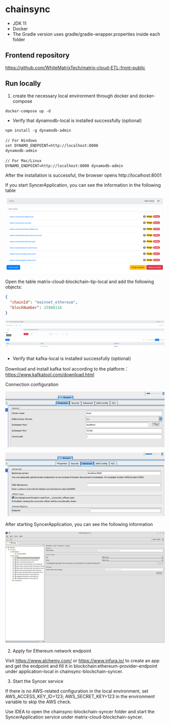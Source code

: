 # chainsync

- JDK 11
- Docker
- The Gradle version uses gradle/gradle-wrapper.properties inside each folder

## Frontend repository

https://github.com/WhiteMatrixTech/matrix-cloud-ETL-front-public

## Run locally

1. create the necessary local environment through docker and docker-compose

```
docker-compose up -d
```

- Verify that dynamodb-local is installed successfully (optional)

```
npm install -g dynamodb-admin

// For Windows
set DYNAMO_ENDPOINT=http://localhost:8000
dynamodb-admin

// For Mac/Linux
DYNAMO_ENDPOINT=http://localhost:8000 dynamodb-admin
```

After the installation is successful, the browser opens http://localhost:8001

If you start SyncerApplication, you can see the information in the following table

![](dynamodb-admin.png)

Open the table matrix-cloud-blockchain-tip-local and add the following objects:

``` json
{
  "chainId": "mainnet_ethereum",
  "blockNumber": 15988116
}
```

![](matrix-cloud-blockchain-tip-local.png)


- Verify that kafka-local is installed successfully (optional)

Download and install kafka tool according to the platform：https://www.kafkatool.com/download.html

Connection configuration

![](kafka-viewer-config1.png)

![](kafka-viewer-config2.png)

After starting SyncerApplication, you can see the following information

![](kafka-viewer.png)

2. Apply for Ethereum network endpoint

Visit https://www.alchemy.com/ or https://www.infura.io/ to create an app and get the endpoint and
fill it in blockchain:ethereum-provider-endpoint under application-local in
chainsync-blockchain-syncer.

3. Start the Syncer service

If there is no AWS-related configuration in the local environment, set AWS_ACCESS_KEY_ID=123;
AWS_SECRET_KEY=123 in the environment variable to skip the AWS check.

Use IDEA to open the chainsync-blockchain-syncer folder and start the SyncerApplication service
under matrix-cloud-blockchain-syncer.
